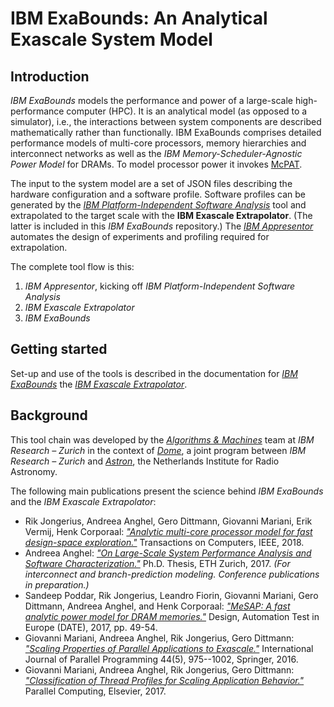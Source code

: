 # IBM ExaBounds: An Analytical Exascale System Model

## Introduction

_IBM ExaBounds_ models the performance and power of a large-scale high-performance computer (HPC). It is an analytical model (as opposed to a simulator), i.e., the interactions between system components are described mathematically rather than functionally. IBM ExaBounds comprises detailed performance models of multi-core processors, memory hierarchies and interconnect networks as well as the _IBM Memory-Scheduler-Agnostic Power Model_ for DRAMs. To model processor power it invokes [McPAT](https://code.google.com/archive/p/mcpat/).

The input to the system model are a set of JSON files describing the hardware configuration and a software profile. Software profiles can be generated by the [_IBM Platform-Independent Software Analysis_](https://github.com/exabounds/ibm-pisa) tool and extrapolated to the target scale with the **IBM Exascale Extrapolator**. (The latter is included in this _IBM ExaBounds_ repository.) The [_IBM Appresentor_](https://github.com/exabounds/IBM-Appresentor) automates the design of experiments and profiling required for extrapolation.

The complete tool flow is this:
1. _IBM Appresentor_, kicking off _IBM Platform-Independent Software Analysis_
2. _IBM Exascale Extrapolator_
3. _IBM ExaBounds_

## Getting started

Set-up and use of the tools is described in the documentation for [_IBM ExaBounds_](https://github.com/exabounds/IBM-ExaBounds/blob/master/Documentation/ExaBounds/Manual.pdf) the [_IBM Exascale Extrapolator_](https://github.com/exabounds/IBM-ExaBounds/blob/master/Documentation/ExtrAx/ExtrAx.pdf).

## Background

This tool chain was developed by the [_Algorithms & Machines_](http://researcher.watson.ibm.com/researcher/view_group.php?id=6395) team at _IBM Research – Zurich_ in the context of [_Dome_](http://www.dome-exascale.nl/), a joint program between _IBM Research – Zurich_ and [_Astron_](http://www.astron.nl/), the Netherlands Institute for Radio Astronomy.

The following main publications present the science behind _IBM ExaBounds_ and the _IBM Exascale Extrapolator_:
* Rik Jongerius, Andreea Anghel, Gero Dittmann, Giovanni Mariani, Erik Vermij, Henk Corporaal: [_"Analytic multi-core processor model for fast design-space exploration."_](http://ieeexplore.ieee.org/document/8168422/) Transactions on Computers, IEEE, 2018.
* Andreea Anghel: [_"On Large-Scale System Performance Analysis and Software Characterization."_](https://www.research-collection.ethz.ch/bitstream/handle/20.500.11850/212482/1/thesis_research_collection_no_CV.pdf) Ph.D. Thesis, ETH Zurich, 2017. _(For interconnect and branch-prediction modeling. Conference publications in preparation.)_
* Sandeep Poddar, Rik Jongerius, Leandro Fiorin, Giovanni Mariani, Gero Dittmann, Andreea Anghel, and Henk Corporaal: [_"MeSAP: A fast analytic power model for DRAM memories."_](http://ieeexplore.ieee.org/document/7926957/) Design, Automation Test in Europe (DATE), 2017, pp. 49-54.
* Giovanni Mariani, Andreea Anghel, Rik Jongerius, Gero Dittmann: [_"Scaling Properties of Parallel Applications to Exascale."_](http://rd.springer.com/article/10.1007/s10766-016-0412-y) International Journal of Parallel Programming 44(5), 975--1002, Springer, 2016.
* Giovanni Mariani, Andreea Anghel, Rik Jongerius, Gero Dittmann: [_"Classification of Thread Profiles for Scaling Application Behavior."_](http://www.sciencedirect.com/science/article/pii/S0167819117300418) Parallel Computing, Elsevier, 2017.
